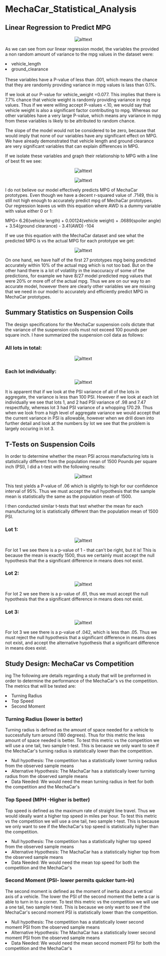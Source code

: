 # MechaCar_Statistical_Analysis

## Linear Regression to Predict MPG

<p align="center"

![alttext](https://github.com/sd2wiebe/MechaCar_Statistical_Analysis/blob/main/Regression1.png)

</p>

As we can see from our linear regression model, the variables the provided a non random amount of variance to the mpg values in the dataset were:
<li> vehicle_length </li>
<li> ground_clearance </li>
<br>
These variables have a P-value of less than .001, which means the chance that they are randomly providing variance in mpg values is lass than 0.1%.

If we look at our P-value for vehicle_weight =0.077. This implies that there is 7.7% chance that vehicle weight is randomly providing variance in mpg values. Thus if we were willing accept P-values <.10, we would say that vehicle weight is also a significant factor contributing to mpg. Whereas our other variables have a very large P-value, which means any variance in mpg from these variables is likely to be attributed to random chance.

The slope of the model would not be considered to be zero, because that would imply that none of our variables have any significant effect on MPG. We have already demonstrated that vehicle length and ground clearance are very significant variables that can explain differences in MPG.

If we isolate these variables and graph their relationship to MPG with a line of best fit we see:

<p align="center"

![alttext](https://github.com/sd2wiebe/MechaCar_Statistical_Analysis/blob/main/MPGxGround_clearance.png)

</p>

<p align="center"

![alttext](https://github.com/sd2wiebe/MechaCar_Statistical_Analysis/blob/main/MPGxVehicle_length.png)

</p>

I do not believe our model effectively predicts MPG of MechaCar prototypes. Even though we have a decent r-squared value of .7149, this is still not high enough to accurately predict mpg of MechaCar prototypes. Our regression leaves us with this equation where AWD is a dummy variable with value either 0 or 1:

MPG= 6.26(vehicle length) + 0.00124(vehicle weight) + .0689(spoiler angle) + 3.54(ground clearance) - 3.41(AWD) -104

If we use this equation with the MechaCar dataset and see what the predicted MPG is vs the actual MPG for each prototype we get:

<p align="center"

![alttext](https://github.com/sd2wiebe/MechaCar_Statistical_Analysis/blob/main/mpg_prediction1.png)

</p>
On one hand, we have half of the first 27 prototypes mpg being predicted accurately within 10% of the actual mpg which is not too bad. But on the other hand there is a lot of volatility in the inaccuracy of some of the predictions, for example we have 8/27 model predicted mpg values that were 20% or more off of the actual mpg.
Thus we are on our way to an accurate model, however there are clearly other variables we are missing that we need in  our model to accurately and efficiently predict MPG in MechaCar prototypes.
 
## Summary Statistics on Suspension Coils

The design specifications for the MechaCar suspension coils dictate that the variance of the suspension coils must not exceed 100 pounds per square inch. I have summarized the suspension coil data as follows:
<br>
### All lots in total:
<p align="center"

![alttext](https://github.com/sd2wiebe/MechaCar_Statistical_Analysis/blob/main/Total_Summary.png)

</p>

### Each lot individually:
<p align="center"

![alttext](https://github.com/sd2wiebe/MechaCar_Statistical_Analysis/blob/main/Lot_Summary.png)

</p>

It is apparent that if we look at the PSI variance of all of the lots in aggregate, the variance is less than 100 PSI. However if we look at each lot individually we see that lots 1, and 2 had PSI variance of .98 and 7.47 respectfully, whereas lot 3 had PSI variance of a whopping 170.29. Thus when we look from a high level of aggregate variance we would accept that the current variance in PSI is allowable, however when we drill down into further detail and look at the numbers by lot we see that the problem is largely occuring in lot 3.

## T-Tests on Suspension Coils

In order to determine whether the mean PSI across manufacturing lots is statistically different from the population mean of 1500 Pounds per square inch (PSI), I did a t-test with the following results:
<p align="center"

![alttext](https://github.com/sd2wiebe/MechaCar_Statistical_Analysis/blob/main/t_test1.png)

</p>
 This test yields a P-value of .06 which is slightly to high for our confidence interval of 95%. Thus we must accept the null hypothesis that the sample mean is statistically the same as the population mean of 1500.
 
I then conducted similar t-tests that test whether the mean for each manufacturing lot is statistically different than the population mean of 1500 PSI.

### Lot 1:
<p align="center"

![alttext](https://github.com/sd2wiebe/MechaCar_Statistical_Analysis/blob/main/t_test_lot1.png)

</p>

For lot 1 we see there is a p-value of 1 - that can't be right, but it is! This is because the mean is exactly 1500, thus we certainly must accept the null hypothesis that the a significant difference in means does not exist.

### Lot 2:
<p align="center"

![alttext](https://github.com/sd2wiebe/MechaCar_Statistical_Analysis/blob/main/t_test_lot2.png)

</p>

For lot 2 we see there is a p-value of .61, thus we must accept the null hypothesis that the a significant difference in means does not exist.
### Lot 3:
<p align="center"

![alttext](https://github.com/sd2wiebe/MechaCar_Statistical_Analysis/blob/main/t_test_lot3.png)

</p>
For lot 3 we see there is a p-value of .042, which is less than .05. Thus we must reject the null hypothesis that a significant difference in means does not exist, and accept the alternative hypothesis that a significant difference in means does exist.

## Study Design: MechaCar vs Competition
ing
The following are details regarding a study that will be preformed in order to determine the performance of the MechaCar's vs the competition. The metrics that will be tested are:
<li> Turning Radius </li>
<li>Top Speed</li>
<li>Second Moment</li>

### Turning Radius (lower is better)
Turning radius is defined as the amount of space needed for a vehicle to successfully turn around (180 degrees). Thus for this metric the less amount of space needed is better. To test this metric vs the competition we will use a one tail, two sample t-test. This is because we only want to see if the MechaCar's turning radius is statistically lower than the competition.
<li>Null hypothesis: The competition has a statistically lower turning radius from the observed sample means</li>
<li>Alternative Hypothesis: The MachaCar has a statistically lower turning radius from the observed sample means </li>
<li>Data Needed: We would need the mean turning radius in feet for both the competition and the MechaCar's</li>

### Top Speed (MPH -Higher is better)

Top speed is defined as the maximum rate of straight line travel. Thus we would ideally want a higher top speed in miles per hour. To test this metric vs the competition we will use a one tail, two sample t-test. This is because we only want to see if the MechaCar's top speed is statistically higher than the competition.
<li>Null hypothesis: The competition has a statistically higher top speed from the observed sample means</li>
<li>Alternative Hypothesis: The MachaCar has a statistically higher top from the observed sample means </li>
<li>Data Needed: We would need the mean top speed for both the competition and the MechaCar's</li>

### Second Moment (PSI- lower permits quicker turn-in)
The second moment is defined as the moment of inertia about a vertical axis of a vehicle. The lower the PSI of the second moment the bette a car is able to turn in to a corner. To test this metric vs the competition we will use a one tail, two sample t-test. This is because we only want to see if the MechaCar's second moment PSI is statistically lower than the competition.
<li>Null hypothesis: The competition has a statistically lower second moment PSI from the observed sample means</li>
<li>Alternative Hypothesis: The MachaCar has a statistically lower second moment PSI from the observed sample means </li>
<li>Data Needed: We would need the mean second moment PSI for both the competition and the MechaCar's</li>


